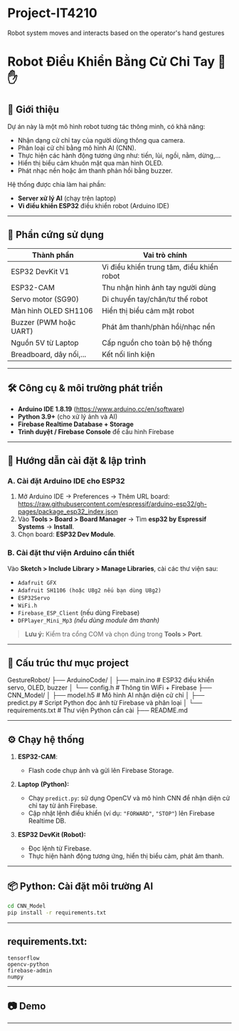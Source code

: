 # Project-IT4210
Robot system moves and interacts based on the operator's hand gestures

# Robot Điều Khiển Bằng Cử Chỉ Tay 🤖✋

## 📝 Giới thiệu

Dự án này là một mô hình robot tương tác thông minh, có khả năng:
- Nhận dạng cử chỉ tay của người dùng thông qua camera.
- Phân loại cử chỉ bằng mô hình AI (CNN).
- Thực hiện các hành động tương ứng như: tiến, lùi, ngồi, nằm, dừng,...
- Hiển thị biểu cảm khuôn mặt qua màn hình OLED.
- Phát nhạc nền hoặc âm thanh phản hồi bằng buzzer.

Hệ thống được chia làm hai phần:
- **Server xử lý AI** (chạy trên laptop)
- **Vi điều khiển ESP32** điều khiển robot (Arduino IDE)

---

## 🧰 Phần cứng sử dụng

| Thành phần              | Vai trò chính                                          |
|-------------------------|---------------------------------------------------------|
| ESP32 DevKit V1         | Vi điều khiển trung tâm, điều khiển robot              |
| ESP32-CAM               | Thu nhận hình ảnh tay người dùng                       |
| Servo motor (SG90)      | Di chuyển tay/chân/tư thế robot                        |
| Màn hình OLED SH1106    | Hiển thị biểu cảm mặt robot                            |
| Buzzer (PWM hoặc UART)  | Phát âm thanh/phản hồi/nhạc nền                        |
| Nguồn 5V từ Laptop      | Cấp nguồn cho toàn bộ hệ thống                         |
| Breadboard, dây nối,... | Kết nối linh kiện                                      |

---

## 🛠️ Công cụ & môi trường phát triển

- **Arduino IDE 1.8.19** (https://www.arduino.cc/en/software)
- **Python 3.9+** (cho xử lý ảnh và AI)
- **Firebase Realtime Database + Storage**
- **Trình duyệt / Firebase Console** để cấu hình Firebase

---

## 🔧 Hướng dẫn cài đặt & lập trình

### A. Cài đặt Arduino IDE cho ESP32

1. Mở Arduino IDE → Preferences → Thêm URL board:
https://raw.githubusercontent.com/espressif/arduino-esp32/gh-pages/package_esp32_index.json
2. Vào **Tools > Board > Board Manager** → Tìm **esp32 by Espressif Systems** → **Install**.
3. Chọn board: **ESP32 Dev Module**.

### B. Cài đặt thư viện Arduino cần thiết

Vào **Sketch > Include Library > Manage Libraries**, cài các thư viện sau:

- `Adafruit GFX`
- `Adafruit SH1106 (hoặc U8g2 nếu bạn dùng U8g2)`
- `ESP32Servo`
- `WiFi.h`
- `Firebase_ESP_Client` (nếu dùng Firebase)
- `DFPlayer_Mini_Mp3` *(nếu dùng module âm thanh)*

> **Lưu ý:** Kiểm tra cổng COM và chọn đúng trong **Tools > Port**.

---

## 📂 Cấu trúc thư mục project

GestureRobot/
├── ArduinoCode/
│ ├── main.ino # ESP32 điều khiển servo, OLED, buzzer
│ └── config.h # Thông tin WiFi + Firebase
├── CNN_Model/
│ ├── model.h5 # Mô hình AI nhận diện cử chỉ
│ ├── predict.py # Script Python đọc ảnh từ Firebase và phân loại
│ └── requirements.txt # Thư viện Python cần cài
├── README.md

---

## ⚙️ Chạy hệ thống

1. **ESP32-CAM**:
   - Flash code chụp ảnh và gửi lên Firebase Storage.

2. **Laptop (Python):**
   - Chạy `predict.py`: sử dụng OpenCV và mô hình CNN để nhận diện cử chỉ tay từ ảnh Firebase.
   - Cập nhật lệnh điều khiển (ví dụ: `"FORWARD"`, `"STOP"`) lên Firebase Realtime DB.

3. **ESP32 DevKit (Robot):**
   - Đọc lệnh từ Firebase.
   - Thực hiện hành động tương ứng, hiển thị biểu cảm, phát âm thanh.

---

## 📦 Python: Cài đặt môi trường AI

```bash
cd CNN_Model
pip install -r requirements.txt
```
--- 
## requirements.txt:
```
tensorflow
opencv-python
firebase-admin
numpy
```
---
## 📷 Demo
---
